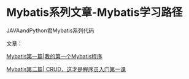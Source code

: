 # Mybatis系列文章-Mybatis学习路径
JAVAandPython君Mybatis系列代码

文章：

[Mybatis第一篇|我的第一个Mybatis程序](https://mp.weixin.qq.com/s/V0G7nRuG0Ho32zGTKKMbjw)

[Mybatis第二篇| CRUD，这才是程序员入门第一课](https://mp.weixin.qq.com/s/7lD67MNKIk6pfIdABAzD1Q)
